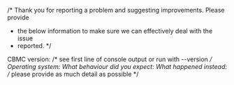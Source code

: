 /* Thank you for reporting a problem and suggesting improvements. Please provide
 * the below information to make sure we can effectively deal with the issue
 * reported. */

CBMC version:  /* see first line of console output or run with --version */
Operating system:
What behaviour did you expect:
What happened instead: /* please provide as much detail as possible */
